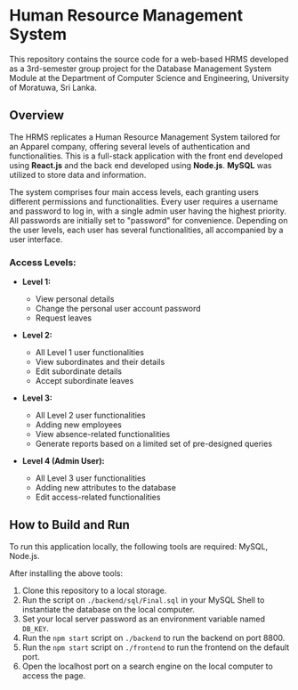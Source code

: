 # Human Resource Management System

This repository contains the source code for a web-based HRMS developed as a 3rd-semester group project for the Database Management System Module at the Department of Computer Science and Engineering, University of Moratuwa, Sri Lanka.

## Overview

The HRMS replicates a Human Resource Management System tailored for an Apparel company, offering several levels of authentication and functionalities. This is a full-stack application with the front end developed using **React.js** and the back end developed using **Node.js**. **MySQL** was utilized to store data and information.

The system comprises four main access levels, each granting users different permissions and functionalities. Every user requires a username and password to log in, with a single admin user having the highest priority. All passwords are initially set to "password" for convenience. Depending on the user levels, each user has several functionalities, all accompanied by a user interface.

### Access Levels:

- **Level 1:**
  - View personal details
  - Change the personal user account password
  - Request leaves

- **Level 2:**
  - All Level 1 user functionalities
  - View subordinates and their details
  - Edit subordinate details
  - Accept subordinate leaves

- **Level 3:**
  - All Level 2 user functionalities
  - Adding new employees
  - View absence-related functionalities
  - Generate reports based on a limited set of pre-designed queries

- **Level 4 (Admin User):**
  - All Level 3 user functionalities
  - Adding new attributes to the database
  - Edit access-related functionalities

## How to Build and Run

To run this application locally, the following tools are required: MySQL, Node.js.

After installing the above tools:

1. Clone this repository to a local storage.
2. Run the script on `./backend/sql/Final.sql` in your MySQL Shell to instantiate the database on the local computer.
3. Set your local server password as an environment variable named `DB_KEY`.
4. Run the `npm start` script on `./backend` to run the backend on port 8800.
5. Run the `npm start` script on `./frontend` to run the frontend on the default port.
6. Open the localhost port on a search engine on the local computer to access the page.
